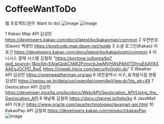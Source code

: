 # CoffeeWantToDo
웹 프로젝트(원두 Want to do)
![image](https://github.com/user-attachments/assets/7b0beb84-c459-487f-9b78-89256266e3db)
![image](https://github.com/user-attachments/assets/ae2b1033-8fc1-4248-ba16-0071f2e6ec2b)

1	Kakao Map API	김성민	https://developers.kakao.com/docs/latest/ko/kakaomap/common
2	우편번호(Daum)	백광민	https://postcode.map.daum.net/guide
3	소셜 로그인(Kakao)	이포근	https://developers.kakao.com/docs/latest/ko/kakaologin/common
4	이니시스 결제 시스템	김철희	"https://portone.io/korea/ko?gad_source=1&gclid=EAIaIQobChMI2PznvcbJiwMVHWsPAh0TDhruEAAYASAAEgJOCPD_BwE
https://iniweb.inicis.com/security/login.do"
5	Weather API	김성민	https://openweathermap.org/api
6	대전광역시 서구_휴게음식점 현황	김성민	https://seogu.go.kr/data/usr/openApi/openApiView.do?ds_pk=49
7	Geolocation API	김성민	https://developer.mozilla.org/ko/docs/Web/API/Geolocation_API/Using_the_Geolocation_API
8	채널톡	김철희	https://docs.channel.io/help/ko
9	JavaMail API	이포근	https://www.oracle.com/java/technologies/javamail-api.html
10	KakaoPay API	김철희	https://developers.kakao.com/product/kakaoPay
![image](https://github.com/user-attachments/assets/03a454e7-5b73-47e6-9a7d-61f473629b91)
